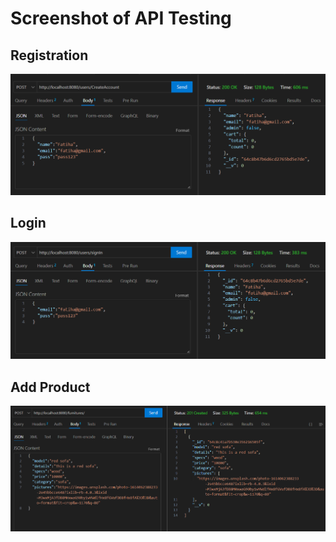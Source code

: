 # Screenshot of API Testing

## Registration

![Registration](./ApiTestingImages/signup.PNG)

## Login

![Login](./ApiTestingImages/signin.PNG)

## Add Product

![AddProduct](./ApiTestingImages/addProduct.PNG)
